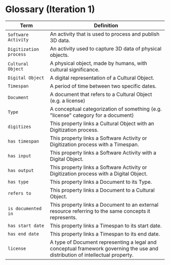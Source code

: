 # Glossary (Iteration 1)
| Term | Definition |
| ---- | ---------- |
| `Software Activity` | An activity that is used to process and publish 3D data. |
| `Digitization process` | An activity used to capture 3D data of physical objects. |
| `Cultural Object` | A physical object, made by humans, with cultural significance. |
| `Digital Object` | A digital representation of a Cultural Object. |
| `Timespan` | A period of time between two specific dates. |
| `Document` | A document that refers to a Cultural Object (e.g. a license) |
| `Type` | A conceptual categorization of something (e.g. "license" category for a document) |
| `digitizes` | This property links a Cultural Object with an Digitization process. |
| `has timespan` | This property links a Software Activity or Digitization process with a Timespan. |
| `has input` | This property links a Software Activity with a Digital Object. |
| `has output` | This property links a Software Activity or Digitization process with a Digital Object. |
| `has type` | This property links a Document to its Type. |
| `refers to` | This property links a Document to a Cultural Object. |
| `is documented in` | This property links a Document to an external resource referring to the same concepts it represents. |
| `has start date` | This property links a Timespan to its start date. |
| `has end date` | This property links a Timespan to its end date. |
| `license` | A type of Document representing a legal and conceptual framework governing the use and distribution of intellectual property. |